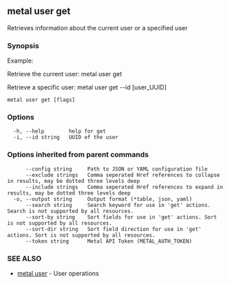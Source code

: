 ## metal user get

Retrieves information about the current user or a specified user

### Synopsis

Example:

Retrieve the current user:
metal user get
  
Retrieve a specific user:
metal user get --id [user_UUID]

  

```
metal user get [flags]
```

### Options

```
  -h, --help        help for get
  -i, --id string   UUID of the user
```

### Options inherited from parent commands

```
      --config string     Path to JSON or YAML configuration file
      --exclude strings   Comma seperated Href references to collapse in results, may be dotted three levels deep
      --include strings   Comma seperated Href references to expand in results, may be dotted three levels deep
  -o, --output string     Output format (*table, json, yaml)
      --search string     Search keyword for use in 'get' actions. Search is not supported by all resources.
      --sort-by string    Sort fields for use in 'get' actions. Sort is not supported by all resources.
      --sort-dir string   Sort field direction for use in 'get' actions. Sort is not supported by all resources.
      --token string      Metal API Token (METAL_AUTH_TOKEN)
```

### SEE ALSO

* [metal user](metal_user.md)	 - User operations

